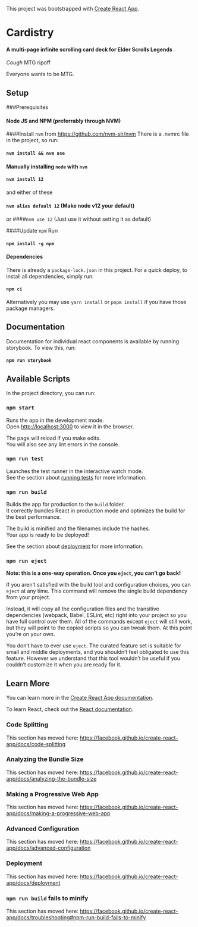 This project was bootstrapped with [Create React App](https://github.com/facebook/create-react-app).

# Cardistry
#### A multi-page infinite scrolling card deck for Elder Scrolls Legends
*Cough* MTG ripoff

Everyone wants to be MTG.

## Setup

###Prerequisites
#### Node JS and NPM (preferrably through NVM)
####Install `nvm` from https://github.com/nvm-sh/nvm
There is a .nvmrc file in the project, so run: 
#### `nvm install && nvm use`

#### Manually installing `node` with `nvm`

#### `nvm install 12` 
and either of these
#### `nvm alias default 12` (Make node v12 your default) 
or 
####`nvm use 12` (Just use it without setting it as default)

####Update `npm`
Run 
#### `npm install -g npm`

#### Dependencies
There is already a `package-lock.json` in this project. For a quick deploy, to install all dependencies, simply run:
#### `npm ci` 

Alternatively you may use `yarn install` or `pnpm install` if you have those package managers. 

## Documentation
Documentation for individual react components is available by running storybook.
To view this, run:
#### `npm run storybook`

## Available Scripts

In the project directory, you can run:

### `npm start`

Runs the app in the development mode.<br />
Open [http://localhost:3000](http://localhost:3000) to view it in the browser.

The page will reload if you make edits.<br />
You will also see any lint errors in the console.

### `npm run test`

Launches the test runner in the interactive watch mode.<br />
See the section about [running tests](https://facebook.github.io/create-react-app/docs/running-tests) for more information.

### `npm run build`

Builds the app for production to the `build` folder.<br />
It correctly bundles React in production mode and optimizes the build for the best performance.

The build is minified and the filenames include the hashes.<br />
Your app is ready to be deployed!

See the section about [deployment](https://facebook.github.io/create-react-app/docs/deployment) for more information.

### `npm run eject`

**Note: this is a one-way operation. Once you `eject`, you can’t go back!**

If you aren’t satisfied with the build tool and configuration choices, you can `eject` at any time. This command will remove the single build dependency from your project.

Instead, it will copy all the configuration files and the transitive dependencies (webpack, Babel, ESLint, etc) right into your project so you have full control over them. All of the commands except `eject` will still work, but they will point to the copied scripts so you can tweak them. At this point you’re on your own.

You don’t have to ever use `eject`. The curated feature set is suitable for small and middle deployments, and you shouldn’t feel obligated to use this feature. However we understand that this tool wouldn’t be useful if you couldn’t customize it when you are ready for it.

## Learn More

You can learn more in the [Create React App documentation](https://facebook.github.io/create-react-app/docs/getting-started).

To learn React, check out the [React documentation](https://reactjs.org/).

### Code Splitting

This section has moved here: https://facebook.github.io/create-react-app/docs/code-splitting

### Analyzing the Bundle Size

This section has moved here: https://facebook.github.io/create-react-app/docs/analyzing-the-bundle-size

### Making a Progressive Web App

This section has moved here: https://facebook.github.io/create-react-app/docs/making-a-progressive-web-app

### Advanced Configuration

This section has moved here: https://facebook.github.io/create-react-app/docs/advanced-configuration

### Deployment

This section has moved here: https://facebook.github.io/create-react-app/docs/deployment

### `npm run build` fails to minify

This section has moved here: https://facebook.github.io/create-react-app/docs/troubleshooting#npm-run-build-fails-to-minify
